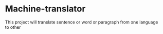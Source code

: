# Machine-translator
This project will translate sentence or word or paragraph from one language to other
